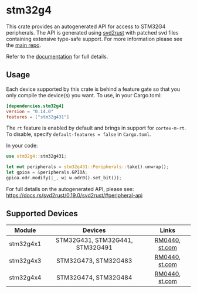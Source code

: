 # stm32g4
This crate provides an autogenerated API for access to STM32G4 peripherals.
The API is generated using [svd2rust] with patched svd files containing
extensive type-safe support. For more information please see the [main repo].

Refer to the [documentation] for full details.

[svd2rust]: https://github.com/rust-embedded/svd2rust
[main repo]: https://github.com/stm32-rs/stm32-rs
[documentation]: https://docs.rs/stm32g4/latest/stm32g4/

## Usage
Each device supported by this crate is behind a feature gate so that you only
compile the device(s) you want. To use, in your Cargo.toml:

```toml
[dependencies.stm32g4]
version = "0.14.0"
features = ["stm32g431"]
```

The `rt` feature is enabled by default and brings in support for `cortex-m-rt`.
To disable, specify `default-features = false` in `Cargo.toml`.

In your code:

```rust
use stm32g4::stm32g431;

let mut peripherals = stm32g431::Peripherals::take().unwrap();
let gpioa = &peripherals.GPIOA;
gpioa.odr.modify(|_, w| w.odr0().set_bit());
```

For full details on the autogenerated API, please see:
https://docs.rs/svd2rust/0.19.0/svd2rust/#peripheral-api

## Supported Devices

| Module | Devices | Links |
|:------:|:-------:|:-----:|
| stm32g4x1 | STM32G431, STM32G441, STM32G491 | [RM0440](https://www.st.com/resource/en/reference_manual/dm00355726.pdf), [st.com](https://www.st.com/en/microcontrollers-microprocessors/stm32g4x1.html) |
| stm32g4x3 | STM32G473, STM32G483 | [RM0440](https://www.st.com/resource/en/reference_manual/dm00355726.pdf), [st.com](https://www.st.com/en/microcontrollers-microprocessors/stm32g4x3.html) |
| stm32g4x4 | STM32G474, STM32G484 | [RM0440](https://www.st.com/resource/en/reference_manual/dm00355726.pdf), [st.com](https://www.st.com/en/microcontrollers-microprocessors/stm32g4x4.html) |

